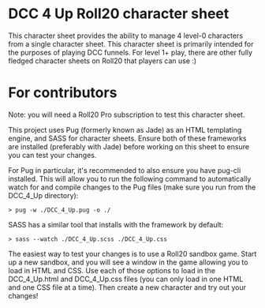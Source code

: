 # DCC 4 Up Roll20 character sheet
This character sheet provides the ability to manage 4 level-0 characters from a single character sheet.  This character sheet is primarily intended for the purposes of playing DCC funnels.  For level 1+ play, there are other fully fledged character sheets on Roll20 that players can use :)

# For contributors
Note: you will need a Roll20 Pro subscription to test this character sheet.

This project uses Pug (formerly known as Jade) as an HTML templating engine, and SASS for character sheets.  Ensure both of these frameworks are installed (preferably with Jade) before working on this sheet to ensure you can test your changes.

For Pug in particular, it's recommended to also ensure you have pug-cli installed.  This will allow you to run the following command to automatically watch for and compile changes to the Pug files (make sure you run from the DCC_4_Up directory):

```
> pug -w ./DCC_4_Up.pug -o ./
```

SASS has a similar tool that installs with the framework by default:

```
> sass --watch ./DCC_4_Up.scss ./DCC_4_Up.css
```

The easiest way to test your changes is to use a Roll20 sandbox game.  Start up a new sandbox, and you will see a window in the game allowing you to load in HTML and CSS.  Use each of those options to load in the DCC_4_Up.html and DCC_4_Up.css files (you can only load in one HTML and one CSS file at a time).  Then create a new character and try out your changes!